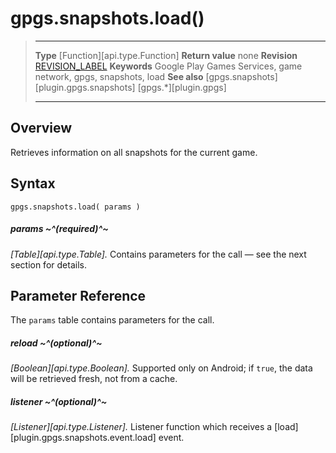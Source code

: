 # gpgs.snapshots.load()

> --------------------- ------------------------------------------------------------------------------------------
> __Type__              [Function][api.type.Function]
> __Return value__      none
> __Revision__          [REVISION_LABEL](REVISION_URL)
> __Keywords__          Google Play Games Services, game network, gpgs, snapshots, load
> __See also__          [gpgs.snapshots][plugin.gpgs.snapshots]
>                       [gpgs.*][plugin.gpgs]
> --------------------- ------------------------------------------------------------------------------------------

## Overview

Retrieves information on all snapshots for the current game.

## Syntax

	gpgs.snapshots.load( params )

##### params ~^(required)^~
_[Table][api.type.Table]._ Contains parameters for the call &mdash; see the next section for details.

## Parameter Reference

The `params` table contains parameters for the call.

##### reload ~^(optional)^~
_[Boolean][api.type.Boolean]._ Supported only on Android; if `true`, the data will be retrieved fresh, not from a cache.

##### listener ~^(optional)^~
_[Listener][api.type.Listener]._ Listener function which receives a [load][plugin.gpgs.snapshots.event.load] event.